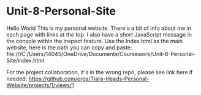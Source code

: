 # Unit-8-Personal-Site
Hello World
This is my personal website. 
There's a bit of info about me in each page with links at the top.
I also have a short JavaScript message in the console within the inspect feature.
Use the Index.html as the main website, here is the path you can copy and paste: file:///C:/Users/14045/OneDrive/Documents/Coursework/Unit-8-Personal-Site/index.html  

For the project collaboration, it's in the wrong repo, please see link here if needed: https://github.com/orgs/Tiara-Heads-Personal-Website/projects/1/views/1